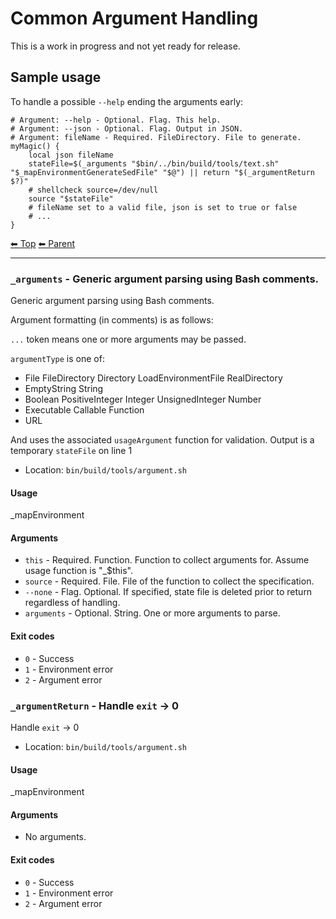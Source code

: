 # Common Argument Handling

This is a work in progress and not yet ready for release.

## Sample usage

To handle a possible `--help` ending the arguments early:

    # Argument: --help - Optional. Flag. This help.
    # Argument: --json - Optional. Flag. Output in JSON.
    # Argument: fileName - Required. FileDirectory. File to generate.
    myMagic() {
        local json fileName
        stateFile=$(_arguments "$bin/../bin/build/tools/text.sh" "$_mapEnvironmentGenerateSedFile" "$@") || return "$(_argumentReturn $?)"
        # shellcheck source=/dev/null
        source "$stateFile"
        # fileName set to a valid file, json is set to true or false
        # ...
    }

<!-- TEMPLATE header 2 -->
[⬅ Top](index.md) [⬅ Parent ](../index.md)
<hr />

### `_arguments` - Generic argument parsing using Bash comments.

Generic argument parsing using Bash comments.

Argument formatting (in comments) is as follows:


`...` token means one or more arguments may be passed.

`argumentType` is one of:

- File FileDirectory Directory LoadEnvironmentFile RealDirectory
- EmptyString String
- Boolean PositiveInteger Integer UnsignedInteger Number
- Executable Callable Function
- URL

And uses the associated `usageArgument` function for validation.
Output is a temporary `stateFile` on line 1

- Location: `bin/build/tools/argument.sh`

#### Usage

_mapEnvironment

#### Arguments

- `this` - Required. Function. Function to collect arguments for. Assume usage function is "_$this".
- `source` - Required. File. File of the function to collect the specification.
- `--none` - Flag. Optional. If specified, state file is deleted prior to return regardless of handling.
- `arguments` - Optional. String. One or more arguments to parse.

#### Exit codes

- `0` - Success
- `1` - Environment error
- `2` - Argument error
### `_argumentReturn` - Handle `exit` -> 0

Handle `exit` -> 0

- Location: `bin/build/tools/argument.sh`

#### Usage

_mapEnvironment

#### Arguments

- No arguments.

#### Exit codes

- `0` - Success
- `1` - Environment error
- `2` - Argument error

